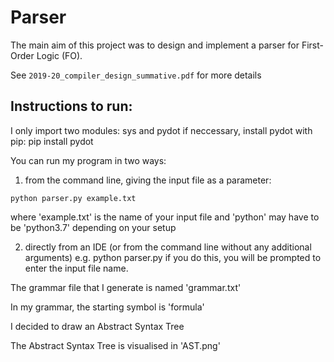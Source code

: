 # Parser

The main aim of this project was to design and implement a parser for First-Order Logic (FO).

See `2019-20_compiler_design_summative.pdf` for more details

## Instructions to run:

I only import two modules: sys and pydot
if neccessary, install pydot with pip:
pip install pydot

You can run my program in two ways:
1. from the command line, giving the input file as a parameter:

`python parser.py example.txt`

where 'example.txt' is the name of your input file
and 'python' may have to be 'python3.7' depending on your setup

2. directly from an IDE (or from the command line without any additional arguments)
e.g. python parser.py
if you do this, you will be prompted to enter the input file name.


The grammar file that I generate is named 'grammar.txt'

In my grammar, the starting symbol is 'formula'


I decided to draw an Abstract Syntax Tree

The Abstract Syntax Tree is visualised in 'AST.png'
